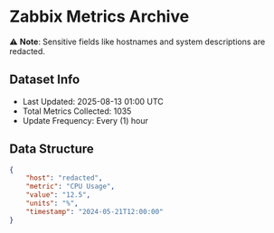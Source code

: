 # Zabbix Metrics Archive

⚠️ **Note**: Sensitive fields like hostnames and system descriptions are redacted.

## Dataset Info
- Last Updated: 2025-08-13 01:00 UTC
- Total Metrics Collected: 1035
- Update Frequency: Every (1) hour

## Data Structure
```json
{
    "host": "redacted",
    "metric": "CPU Usage",
    "value": "12.5",
    "units": "%",
    "timestamp": "2024-05-21T12:00:00"
}
```
